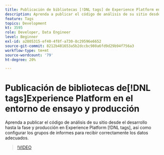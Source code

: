 ```yaml
---
title: Publicación de bibliotecas [!DNL tags] de Experience Platform en el entorno de ensayo y producción
description: Aprenda a publicar el código de análisis de su sitio desde el desarrollo hasta la fase y la producción en etiquetas de Experience Platform, así como a configurar los grupos de informes para recibir correctamente los datos adecuados.
feature: Tags
topics: Development
kt: 3595
role: Developer, Data Engineer
level: Beginner
exl-id: a2805315-ef40-4f8f-a730-8c29596e6652
source-git-commit: 8212b481653a5b2dccbc980a6fd9d29b94f756a3
workflow-type: tm+mt
source-wordcount: '79'
ht-degree: 20%

---
```


# Publicación de bibliotecas de[!DNL tags]Experience Platform en el entorno de ensayo y producción 

Aprenda a publicar el código de análisis de su sitio desde el desarrollo hasta la fase y producción en Experience Platform [!DNL tags], así como configurar los grupos de informes para recibir correctamente los datos adecuados.

>[!VIDEO](https://video.tv.adobe.com/v/28777/?quality=12&learn=on)
